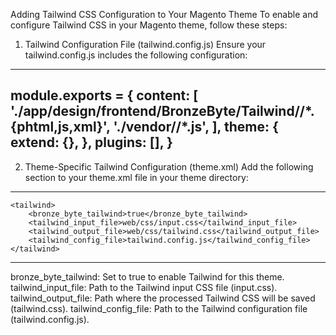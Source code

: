 

Adding Tailwind CSS Configuration to Your Magento Theme
To enable and configure Tailwind CSS in your Magento theme, follow these steps:
1. Tailwind Configuration File (tailwind.config.js)
Ensure your tailwind.config.js includes the following configuration:
-------------------------------------------------------------------------------------------------------------
module.exports = {
  content: [
    './app/design/frontend/BronzeByte/Tailwind/**/*.{phtml,js,xml}', 
    './vendor/**/*.js', 
  ],
  theme: {
    extend: {},
  },
  plugins: [],
}
----------------------------------------------------------------------------------------------------------
2. Theme-Specific Tailwind Configuration (theme.xml)
Add the following <tailwind> section to your theme.xml file in your theme directory:
-----------------------------------------------------------------------------------------------------------
    <tailwind>
        <bronze_byte_tailwind>true</bronze_byte_tailwind>
        <tailwind_input_file>web/css/input.css</tailwind_input_file>
        <tailwind_output_file>web/css/tailwind.css</tailwind_output_file>
        <tailwind_config_file>tailwind.config.js</tailwind_config_file>
    </tailwind>
-----------------------------------------------------------------------------------------------------------
bronze_byte_tailwind: Set to true to enable Tailwind for this theme.
tailwind_input_file: Path to the Tailwind input CSS file (input.css).
tailwind_output_file: Path where the processed Tailwind CSS will be saved (tailwind.css).
tailwind_config_file: Path to the Tailwind configuration file (tailwind.config.js).
